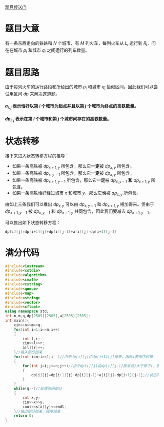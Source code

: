 [题目传送门](https://www.luogu.com.cn/problem/AT_abc106_d)

# 题目大意
有一条东西走向的铁路和 $N$ 个城市，有 $M$ 列火车，每列火车从 $\mathit{L}_{i}$ 运行到 $\mathit{R}_{i}$，问在在城市 $\mathit{p}_{i}$ 和城市 $\mathit{q}_{i}$ 之间运行的列车数量。

# 题目思路
由于每列火车的运行路段和所给出的城市 $\mathit{p}_{i}$ 和城市 $\mathit{q}_{i}$ 恰似区间，因此我们可以尝试用区间 $dp$ 来解决这道题。

#### $\mathit{a}_{i,j}$ 表示恰好以第 $i$ 个城市为起点并且以第 $j$ 个城市为终点的高铁数量。
#### $\mathit{dp}_{i,j}$ 表示在第 $i$ 个城市和第 $j$ 个城市间存在的高铁数量。

# 状态转移
接下来进入状态转移方程的推导：
 - 如果一条高铁被 $\mathit{dp}_{x+1,y}$ 所包含，那么它**一定**被 $\mathit{dp}_{x,y}$ 所包含。
 - 如果一条高铁被 $\mathit{dp}_{x,y-1}$ 所包含，那么它**一定**被 $\mathit{dp}_{x,y}$ 所包含。
 - 如果一条高铁被 $\mathit{dp}_{x+1,y-1}$ 所包含，那么它**一定**被 $\mathit{dp}_{x,y-1}$ **和** $\mathit{dp}_{x+1,y}$ 所包含。
 - 如果一条高铁恰好经过城市 $x$ 和城市 $y$，那么它**也**被 $\mathit{dp}_{x,y}$ 所包含。
 
由如上三条我们可以推出 $\mathit{dp}_{x,y}$ 可以由 $\mathit{dp}_{x,y-1}$ 和 $\mathit{dp}_{x+1,y}$ 相加得来。但由于 $\mathit{dp}_{x+1,y-1}$ 被 $\mathit{dp}_{x,y-1}$ 和 $\mathit{dp}_{x+1,y}$ 共同包含，因此我们要减去 $\mathit{dp}_{x+1,y-1}$。

可以推出如下状态转移方程：
```cpp
dp[i][j]=dp[i+1][j]+dp[i][j-1]+a[i][j]-dp[i+1][j-1]
```
# 满分代码
```cpp
#include<iostream>
#include<cstdio>
#include<algorithm>
#include<cmath>
#include<cstring>
#include<queue>
#include<map>
#include<string>
#include<vector>
#include<cfloat>
using namespace std;
int n,m,q,dp[2505][2505],a[2505][2505];
int main(){
    cin>>n>>m>>q;
    for(int i=1;i<=m;i++)
    {
    	int l,r;
    	cin>>l>>r;
    	a[l][r]++;
    }//输入部分结束 
    for(int i=n;i>=1;i--)//由于dp[i][j]由dp[i+1][j]推来，因此i要倒序枚举 
    {
    	for(int j=i;j<=n;j++)//由于dp[i][j]由dp[i][j-1]推来且j大于等于i，因此j要正序从i开始枚举 
    	{
    		dp[i][j]=dp[i+1][j]+dp[i][j-1]+a[i][j]-dp[i+1][j-1];//状态转移方程 
    	}
    }
    while(q--)//处理询问部分 
    {
    	int x,y;
    	cin>>x>>y;
    	cout<<s[x][y]<<endl;
    }//输出部分结束，程序结束 
    return 0;
}
```

